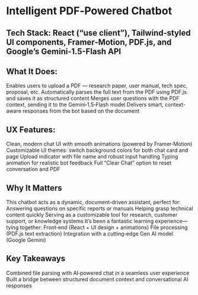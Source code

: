 # Intelligent PDF‑Powered Chatbot
## Tech Stack: React (“use client”), Tailwind‑styled UI components, Framer‑Motion, PDF.js, and Google’s Gemini‑1.5-Flash API

## What It Does:
Enables users to upload a PDF — research paper, user manual, tech spec, proposal, etc.
Automatically parses the full text from the PDF using PDF.js and saves it as structured content
Merges user questions with the PDF context, sending it to the Gemini‑1.5‑Flash model
Delivers smart, context-aware responses from the bot based on the document

## UX Features:
Clean, modern chat UI with smooth animations (powered by Framer‑Motion)
Customizable UI themes: switch background colors for both chat card and page
Upload indicator with file name and robust input handling
Typing animation for realistic bot feedback
Full “Clear Chat” option to reset conversation and PDF

## Why It Matters
This chatbot acts as a dynamic, document‑driven assistant, perfect for:
Answering questions on specific reports or manuals
Helping grasp technical content quickly
Serving as a customizable tool for research, customer support, or knowledge systems
It’s been a fantastic learning experience—tying together:
Front‑end (React + UI design + animations)
File processing (PDF.js text extraction)
Integration with a cutting‑edge Gen AI model (Google Gemini)

## Key Takeaways
Combined file parsing with AI‑powered chat in a seamless user experience
Built a bridge between structured document context and conversational AI responses

